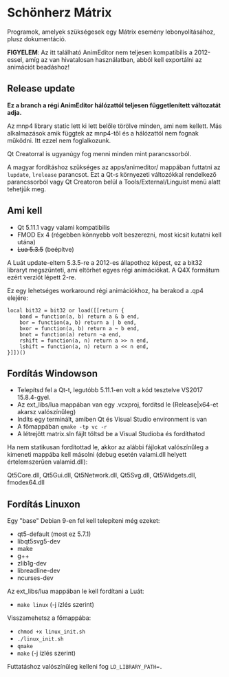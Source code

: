 Schönherz Mátrix
================

Programok, amelyek szükségesek egy Mátrix esemény lebonyolításához,
plusz dokumentáció.

**FIGYELEM**: Az itt található AnimEditor nem teljesen kompatibilis a 2012-essel,
amíg az van hivatalosan használatban, abból kell exportálni az animációt beadáshoz!

## Release update

**Ez a branch a régi AnimEditor hálózattól teljesen függetlenített változatát adja.**

Az mnp4 library static lett ki lett belőle törölve minden, ami nem kellett. Más alkalmazások amik függtek az  mnp4-től és a hálózattól nem fognak működni. Itt ezzel nem foglalkozunk.

Qt Creatorral is ugyanúgy fog menni minden mint parancssorból.

A magyar fordításhoz szükséges az apps/animeditor/ mappában futtatni az `lupdate`, `lrelease` parancsot. Ezt a Qt-s környezeti változókkal rendelkező parancssorból vagy Qt Creatoron belül a Tools/External/Linguist menü alatt tehetjük meg.

Ami kell
--------

* Qt 5.11.1 vagy valami kompatibilis
* FMOD Ex 4 (régebben könnyebb volt beszerezni, most kicsit kutatni kell utána)
* ~~Lua 5.3.5~~ (beépítve)

A Luát update-eltem 5.3.5-re a 2012-es állapothoz képest, ez a bit32 libraryt megszünteti, ami eltörhet egyes régi animációkat. A Q4X formátum ezért verziót lépett 2-re.

Ez egy lehetséges workaround régi animációkhoz, ha berakod a .qp4 elejére:

```
local bit32 = bit32 or load([[return {
    band = function(a, b) return a & b end,
    bor = function(a, b) return a | b end,
    bxor = function(a, b) return a ~ b end,
    bnot = function(a) return ~a end,
    rshift = function(a, n) return a >> n end,
    lshift = function(a, n) return a << n end,
}]])()
```

Fordítás Windowson
------------------

* Telepítsd fel a Qt-t, legutóbb 5.11.1-en volt a kód tesztelve VS2017 15.8.4-gyel.
* Az ext_libs/lua mappában van egy .vcxproj, fordítsd le (Release|x64-et akarsz valószínűleg)
* Indíts egy terminált, amiben Qt és Visual Studio environment is van
* A főmappában `qmake -tp vc -r`
* A létrejött matrix.sln fájlt töltsd be a Visual Studioba és fordíthatod

Ha nem statikusan fordítottad le, akkor az alábbi fájlokat valószínűleg a kimeneti mappába kell másolni (debug esetén valami.dll helyett értelemszerűen valamid.dll):

Qt5Core.dll, Qt5Gui.dll, Qt5Network.dll, Qt5Svg.dll, Qt5Widgets.dll, fmodex64.dll

Fordítás Linuxon
----------------

Egy "base" Debian 9-en fel kell telepíteni még ezeket:
* qt5-default (most ez 5.7.1)
* libqt5svg5-dev
* make
* g++
* zlib1g-dev
* libreadline-dev
* ncurses-dev

Az ext_libs/lua mappában le kell fordítani a Luát:
* `make linux` (-j ízlés szerint)

Visszamehetsz a főmappába:
* `chmod +x linux_init.sh`
* `./linux_init.sh`
* `qmake`
* `make` (-j ízlés szerint)

Futtatáshoz valószínűleg kelleni fog `LD_LIBRARY_PATH=.`